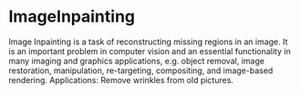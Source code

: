 # ImageInpainting
Image Inpainting is a task of reconstructing missing regions in an image. It is an important problem in computer vision and an essential functionality in many imaging and graphics applications, e.g. object removal, image restoration, manipulation, re-targeting, compositing, and image-based rendering.
Applications: Remove wrinkles from old pictures.
